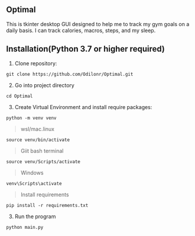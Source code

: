 ## Optimal

This is tkinter desktop GUI designed to help me to track my gym goals on a daily basis. I can track calories, macros, steps, and my sleep.

## Installation(Python 3.7 or higher required)

1. Clone repository:
```
git clone https://github.com/Odilonr/Optimal.git
```
2. Go into project directory
```
cd Optimal
```
3. Create Virtual Environment and install require packages:
```
python -m venv venv
```
> wsl/mac.linux
```
source venv/bin/activate
```
> Giit bash terminal
```
source venv/Scripts/activate
```
> Windows
```
venv\Scripts\activate
```
> Install requirements
```
pip install -r requirements.txt
```
3. Run the program 
```
python main.py
```








